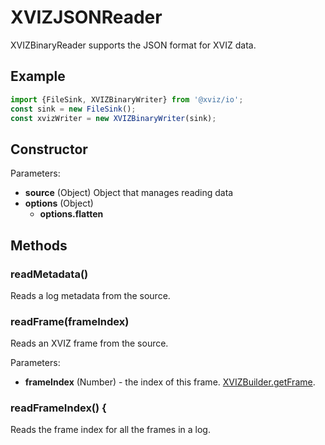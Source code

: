 # XVIZJSONReader

XVIZBinaryReader supports the JSON format for XVIZ data.

## Example

```js
import {FileSink, XVIZBinaryWriter} from '@xviz/io';
const sink = new FileSink();
const xvizWriter = new XVIZBinaryWriter(sink);
```

## Constructor

Parameters:

- **source** (Object) Object that manages reading data
- **options** (Object)
  - **options.flatten**

## Methods

### readMetadata()

Reads a log metadata from the source.

### readFrame(frameIndex)

Reads an XVIZ frame from the source.

Parameters:

- **frameIndex** (Number) - the index of this frame.
  [XVIZBuilder.getFrame](/docs/api-reference/xviz-builder.md).

### readFrameIndex() {

Reads the frame index for all the frames in a log.
